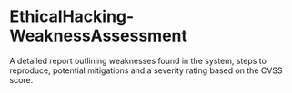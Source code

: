 # EthicalHacking-WeaknessAssessment
A detailed report outlining weaknesses found in the system, steps to reproduce, potential mitigations and a severity rating based on the CVSS score.
